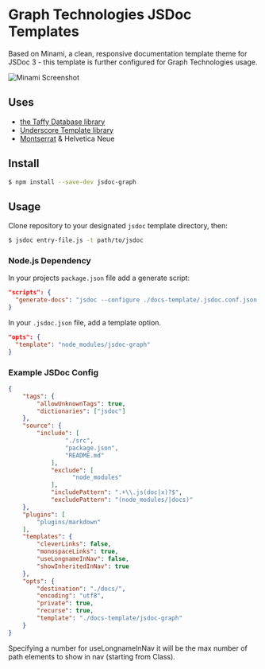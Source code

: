 # Graph Technologies JSDoc Templates

Based on Minami, a clean, responsive documentation template theme for JSDoc 3 - this template is further configured for Graph Technologies usage.

![Minami Screenshot](http://i.imgur.com/rPCIFqT.png)


## Uses

- [the Taffy Database library](http://taffydb.com/)
- [Underscore Template library](http://underscorejs.org/#template)
- [Montserrat](https://fonts.google.com/specimen/Montserrat) & Helvetica Neue


## Install

```bash
$ npm install --save-dev jsdoc-graph
```


## Usage

Clone repository to your designated `jsdoc` template directory, then:

```bash
$ jsdoc entry-file.js -t path/to/jsdoc
```


### Node.js Dependency

In your projects `package.json` file add a generate script:

```json
"scripts": {
  "generate-docs": "jsdoc --configure ./docs-template/.jsdoc.conf.json --verbose"
}
```

In your `.jsdoc.json` file, add a template option.

```json
"opts": {
  "template": "node_modules/jsdoc-graph"
}
```


### Example JSDoc Config

```json
{
    "tags": {
        "allowUnknownTags": true,
        "dictionaries": ["jsdoc"]
    },
    "source": {
        "include": [
      			"./src",
      			"package.json",
      			"README.md"
    		],
    		"exclude": [
    			  "node_modules"
    		],
    		"includePattern": ".+\\.js(doc|x)?$",
    		"excludePattern": "(node_modules/|docs)"
    },
    "plugins": [
        "plugins/markdown"
    ],
    "templates": {
        "cleverLinks": false,
        "monospaceLinks": true,
        "useLongnameInNav": false,
        "showInheritedInNav": true
    },
    "opts": {
        "destination": "./docs/",
        "encoding": "utf8",
        "private": true,
        "recurse": true,
        "template": "./docs-template/jsdoc-graph"
    }
}
```

Specifying a number for useLongnameInNav it will be the max number of path elements to show in nav (starting from Class).
